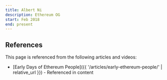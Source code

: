 ```yaml
---
title: Albert Ni
description: Ethereum OG
start: Feb 2018
end: present
---
```


## References

This page is referenced from the following articles and videos:

- [Early Days of Ethereum People]({{ '/articles/early-ethereum-people/' | relative_url }}) - Referenced in content